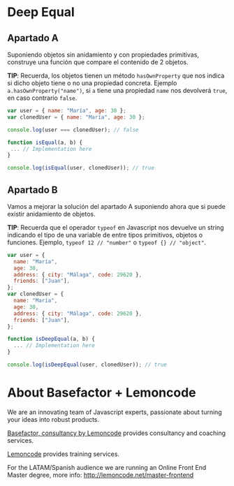 # Deep Equal

## Apartado A

Suponiendo objetos sin anidamiento y con propiedades primitivas, construye una función que compare el contenido de 2 objetos.

**TIP**: Recuerda, los objetos tienen un método `hasOwnProperty` que nos indica si dicho objeto tiene o no una propiedad concreta. Ejemplo `a.hasOwnProperty("name")`, si `a` tiene una propiedad `name` nos devolverá `true`, en caso contrario `false`.

```javascript
var user = { name: "María", age: 30 };
var clonedUser = { name: "María", age: 30 };

console.log(user === clonedUser); // false

function isEqual(a, b) {
 ... // Implementation here
}

console.log(isEqual(user, clonedUser)); // true
```

## Apartado B

Vamos a mejorar la solución del apartado A suponiendo ahora que si puede existir anidamiento de objetos.

**TIP**: Recuerda que el operador `typeof` en Javascript nos devuelve un string indicando el tipo de una variable de entre tipos primitivos, objetos o funciones. Ejemplo, `typeof 12 // "number"` o `typeof {} // "object"`.

```js
var user = {
  name: "María",
  age: 30,
  address: { city: "Málaga", code: 29620 },
  friends: ["Juan"],
};
var clonedUser = {
  name: "María",
  age: 30,
  address: { city: "Málaga", code: 29620 },
  friends: ["Juan"],
};

function isDeepEqual(a, b) {
  ... // Implementation here
}

console.log(isDeepEqual(user, clonedUser)); // true
```

# About Basefactor + Lemoncode

We are an innovating team of Javascript experts, passionate about turning your ideas into robust products.

[Basefactor, consultancy by Lemoncode](http://www.basefactor.com) provides consultancy and coaching services.

[Lemoncode](http://lemoncode.net/services/en/#en-home) provides training services.

For the LATAM/Spanish audience we are running an Online Front End Master degree, more info: http://lemoncode.net/master-frontend
